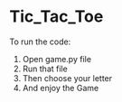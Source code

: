 # Tic_Tac_Toe
To run the code:
1) Open game.py file
2) Run that file
3) Then choose your letter 
4) And enjoy the Game

